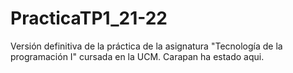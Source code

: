 # PracticaTP1_21-22
Versión definitiva de la práctica de la asignatura "Tecnología de la programación I" cursada en la UCM.
Carapan ha estado aqui.
